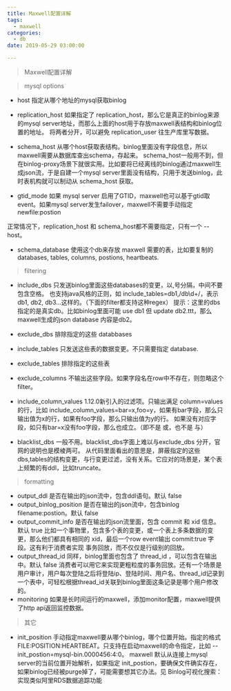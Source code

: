 ```yaml
---
title: Maxwell配置详解
tags:
  - maxwell
categories:
  - db
date: 2019-05-29 03:00:00

---
```



> Maxwell配置详解
<!-- more -->


> mysql options
* host
指定从哪个地址的mysql获取binlog
* replication_host
如果指定了 replication_host，那么它是真正的binlog来源的mysql server地址，而那么上面的host用于存放maxwell表结构和binlog位置的地址。
将两者分开，可以避免 replication_user 往生产库里写数据。
* schema_host
从哪个host获取表结构。binlog里面没有字段信息，所以maxwell需要从数据库查出schema，存起来。
schema_host一般用不到，但在binlog-proxy场景下就很实用。比如要将已经离线的binlog通过maxwell生成json流，于是自建一个mysql server里面没有结构，只用于发送binlog，此时表机构就可以制动从 schema_host 获取。

* gtid_mode
如果 mysql server 启用了GTID，maxwell也可以基于gtid取event。如果mysql server发生failover，maxwell不需要手动指定newfile:postion

正常情况下，replication_host 和 schema_host都不需要指定，只有一个 --host。

* schema_database
使用这个db来存放 maxwell 需要的表，比如要复制的databases, tables, columns, postions, heartbeats.




> filtering
* include_dbs
只发送binlog里面这些databases的变更，以,号分隔，中间不要包含空格。
也支持java风格的正则，如 include_tables=db1,/db\\d+/，表示 db1, db2, db3…这样的。（下面的filter都支持这种regex）
提示：这里的dbs指定的是真实db。比如binlog里面可能 use db1 但 update db2.ttt，那么maxwell生成的json database 内容是db2。
* exclude_dbs
排除指定的这些 databbases
* include_tables
只发送这些表的数据变更。不只需要指定 database.
* exclude_tables
排除指定的这些表
* exclude_columns
不输出这些字段。如果字段名在row中不存在，则忽略这个filter。
* include_column_values
1.12.0新引入的过滤项。只输出满足 column=values 的行，比如 include_column_values=bar=x,foo=y，如果有bar字段，那么只输出值为x的行，如果有foo字段，那么只输出值为y的行。
如果没有对应字段，如只有bar=x没有foo字段，那么也成立。（即不是 或，也不是 与）

* blacklist_dbs
一般不用。blacklist_dbs字面上难以与exclude_dbs 分开，官网的说明也是模棱两可。
从代码里面看出的意思是，屏蔽指定的这些dbs,tables的结构变更，与行变更过滤，没有关系。它应对的场景是，某个表上频繁的有ddl，比如truncate。










> formatting
* output_ddl
是否在输出的json流中，包含ddl语句。默认 false
* output_binlog_position
是否在输出的json流中，包含binlog filename:postion。默认 false
* output_commit_info
是否在输出的json流里面，包含 commit 和 xid 信息。默认 true
比如一个事物里，包含多个表的变更，或一个表上多条数据的变更，那么他们都具有相同的 xid，最后一个row event输出 commit:true 字段。这有利于消费者实现 事务回放，而不仅仅是行级别的回放。
* output_thread_id
同样，binlog里面也包含了 thread_id ，可以包含在输出中。默认 false
消费者可以用它来实现更粗粒度的事务回放。还有一个场景是用户审计，用户每次登陆之后将登陆ip、登陆时间、用户名、thread_id记录到一个表中，可轻松根据thread_id关联到binlog里面这条记录是哪个用户修改的。
* monitoring
如果是长时间运行的maxwell，添加monitor配置，maxwell提供了http api返回监控数据。

> 其它
* init_position
手动指定maxwell要从哪个binlog，哪个位置开始。指定的格式FILE:POSITION:HEARTBEAT。只支持在启动maxwell的命令指定，比如 --init_postion=mysql-bin.0000456:4:0。
maxwell 默认从连接上mysql server的当前位置开始解析，如果指定 init_postion，要确保文件确实存在，如果binlog已经被purge掉了，可能需要想其它办法。见 Binlog可视化搜索：实现类似阿里RDS数据追踪功能